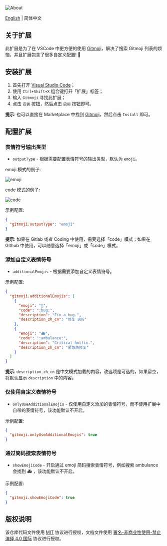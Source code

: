 ![About](https://cdn.jsdelivr.net/gh/vtrois/gitmoji-vscode@1/images/about.gif)

[English](README.md) | 简体中文

## 关于扩展

此扩展是为了在 VSCode 中更方便的使用 [Gitmoji](https://github.com/carloscuesta/gitmoji)，解决了搜索 Gitmoji 列表的烦恼，并且扩展包含了很多自定义配置! 🎉

## 安装扩展

1. 首先打开 [Visual Studio Code](https://code.visualstudio.com/)；
2. 使用 `Ctrl+Shift+X` 组合键打开「扩展」标签；
3. 输入 `Gitmoji` 寻找此扩展；
4. 点击 `安装` 按钮，然后点击 `启用` 按钮即可。

**提示**: 也可以直接在 Marketplace 中找到 [Gitmoji](https://marketplace.visualstudio.com/items?itemName=Vtrois.gitmoji-vscode)，然后点击 `Install` 即可。

## 配置扩展

### 表情符号输出类型

- `outputType` - 根据需要配置表情符号的输出类型，默认为 `emoji`。

emoji 模式的例子:

![emoji](https://cdn.jsdelivr.net/gh/vtrois/gitmoji-vscode@1/images/emoji.png)

code 模式的例子:

![code](https://cdn.jsdelivr.net/gh/vtrois/gitmoji-vscode@1/images/code.png)

示例配置:

```json
{
  "gitmoji.outputType": "emoji"
}
```

**提示**: 如果在 Gitlab 或者 Coding 中使用，需要选择「code」模式；如果在 Github 中使用，可以随意选择「emoji」或「code」模式。

### 添加自定义表情符号

- `additionalEmojis` - 根据需要添加自定义表情符号。

示例配置:

```json
{
  "gitmoji.additionalEmojis": [
    {
      "emoji": "🐛",
      "code": ":bug:",
      "description": "Fix a bug.",
      "description_zh_cn": "修复 BUG"
    },
    {
      "emoji": "🚑",
      "code": ":ambulance:",
      "description": "Critical hotfix.",
      "description_zh_cn": "紧急热修复"
    }
  ]
}
```

**提示**: `description_zh_cn` 是中文模式加载的内容，改选项是可选的，如果留空，将默认显示 `description` 中的内容。

### 仅使用自定义表情符号

- `onlyUseAdditionalEmojis` - 仅使用自定义添加的表情符号，而不使用扩展中自带的表情符号，该功能默认不开启。

示例配置:

```json
{
  "gitmoji.onlyUseAdditionalEmojis": true
}
```

### 通过简码搜索表情符号

- `showEmojiCode` - 开启通过 emoji 简码搜索表情符号，例如搜索 ambulance 会找到 🚑 ，该功能默认不开启。

示例配置:

```json
{
  "gitmoji.showEmojiCode": true
}
```

## 版权说明

该仓库代码文件使用 [MIT](https://github.com/vtrois/gitmoji-vscode/blob/main/LICENSE) 协议进行授权，文档文件使用 [署名-非商业性使用-禁止演绎 4.0 国际](http://creativecommons.org/licenses/by-nc-nd/4.0/) 协议进行授权。